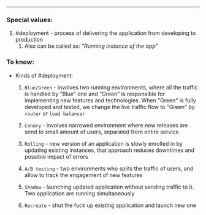 ***
### Special values:
1. #deployment - process of delivering the application from developing to production
	1. Also can be called as: *"Running instance of the app"*
### To know:

- Kinds of #deployment:
	1. `Blue/Green` - involves two running environments, where all the traffic is handled by "Blue" one and "Green" is responsible for implementing new features and technologies. When "Green" is fully developed and tested, we change the live traffic flow to "Green" by `router` or `load balancer`
	
	2. `Canary` - involves narrowed environment where new releases are send to small amount of users, separated from entire service
	
	3. `Rolling` - new version of an application is slowly enrolled in by updating existing instances, that approach reduces downtimes and possible impact of errors   
	
	4. `A/B testing` - two environments who splits the traffic of users, and allow to track the engagement of new features 
	
	5. `Shadow` - launching updated application without sending traffic to it. Two application are running simultaneously
	
	6. `Recreate` - shut the fuck up existing application and launch new one